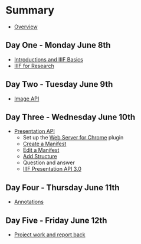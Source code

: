 # Summary

- [Overview](README.md)

## Day One - Monday June 8th
- [Introductions and IIIF Basics](day-one/main.md)
- [IIIF for Research](day-one/IIIFforResearch.md)

## Day Two - Tuesday June 9th
- [Image API](day-two/main.md)

## Day Three - Wednesday June 10th
- [Presentation API](day-three/main.md)
    - Set up the [Web Server for Chrome](day-three/chrome-web-server/main.md) plugin   
    - [Create a Manifest](day-three/bodleian-editor/main.md)
    - [Edit a Manifest](day-three/edit-a-manifest/main.md)
    - [Add Structure](day-three/ranges/main.md)
    - Question and answer
    - [IIIF Presentation API 3.0](day-three/v3-changes/main.md) 

## Day Four - Thursday June 11th
- [Annotations](day-four/main.md)

## Day Five - Friday June 12th
- [Project work and report back](day-five/main.md)
 
